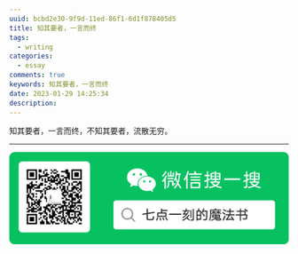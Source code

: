 ```yaml
---
uuid: bcbd2e30-9f9d-11ed-86f1-6d1f878405d5
title: 知其要者，一言而终
tags:
  - writing
categories:
  - essay
comments: true
keywords: 知其要者，一言而终
date: 2023-01-29 14:25:34
description:
---
```


<!--more-->
<!-- 1. 发布前：删除草稿的 uuid -->
<!-- 2. 发布后：补充tag，category -->

知其要者，一言而终，不知其要者，流散无穷。




---
![20200131220947.png](images/leunggeorge.github.io-image-9.png)
